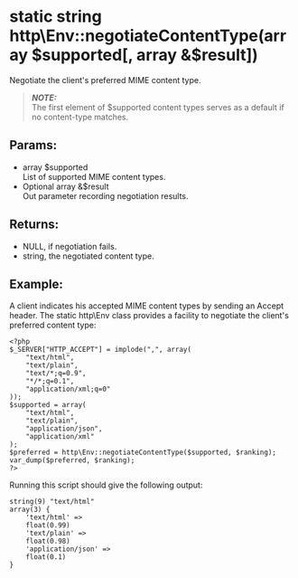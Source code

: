 # static string http\Env::negotiateContentType(array $supported[, array &$result])

Negotiate the client's preferred MIME content type.

> ***NOTE:***  
> The first element of $supported content types serves as a default if no content-type matches.

## Params:

* array $supported  
  List of supported MIME content types.
* Optional array &$result  
  Out parameter recording negotiation results.
  
## Returns:

* NULL, if negotiation fails.
* string, the negotiated content type.

## Example:

A client indicates his accepted MIME content types by sending an Accept
header. The static http\Env class provides a facility to negotiate the
client's preferred content type:

    <?php
    $_SERVER["HTTP_ACCEPT"] = implode(",", array(
        "text/html",
        "text/plain",
        "text/*;q=0.9",
        "*/*;q=0.1",
        "application/xml;q=0"
    ));
    $supported = array(
        "text/html", 
        "text/plain",
        "application/json", 
        "application/xml"
    );
    $preferred = http\Env::negotiateContentType($supported, $ranking);
    var_dump($preferred, $ranking);
    ?>

Running this script should give the following output:

    string(9) "text/html"
    array(3) {
        'text/html' =>
        float(0.99)
        'text/plain' =>
        float(0.98)
        'application/json' =>
        float(0.1)
    }



